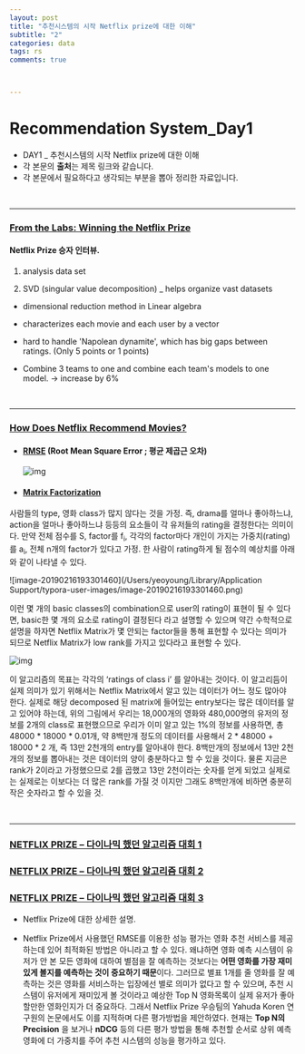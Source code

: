 ```yaml
---
layout: post
title: "추천시스템의 시작 Netflix prize에 대한 이해"
subtitle: "2"
categories: data
tags: rs
comments: true



---
```




# Recommendation System_Day1

- DAY1 _ 추천시스템의 시작 Netflix prize에 대한 이해
- 각 본문의 **출처**는 제목 링크와 같습니다.
- 각 본문에서 필요하다고 생각되는 부분을 뽑아 정리한 자료입니다.

<br/>

---

### [**From the Labs: Winning the Netflix Prize**](https://www.youtube.com/watch?v=ImpV70uLxyw)

#### Netflix Prize 승자 인터뷰. 

1) analysis data set

2) SVD (singular value decomposition) _ helps organize vast datasets

- dimensional reduction method in Linear algebra

- characterizes each movie and each user by a vector
- hard to handle 'Napolean dynamite', which has big gaps between ratings. (Only 5 points or 1 points) 
- Combine 3 teams to one and combine each team's models to one model. -> increase by 6%

<br/>

----

### [**How Does Netflix Recommend Movies?**](http://sanghyukchun.github.io/30/)

- #### [RMSE](https://ko.wikipedia.org/wiki/%ED%8F%89%EA%B7%A0_%EC%A0%9C%EA%B3%B1%EA%B7%BC_%ED%8E%B8%EC%B0%A8) (Root Mean Square Error ; 평균 제곱근 오차)

  ![img](https://lh4.googleusercontent.com/GD-CcmSDeb1ficAt41u0ZDtFd7syTpJGc_NJ3NGTlQtY-rikX7Tqn9DMaG4b5JtWlKOI6RBayJZNxr4h5SHL2SeKX9ceQCLj9uGTuqeAfgS0EDjh20oZnImahJ2oUa3up9E7KjI)

  

- #### [Matrix Factorization](https://en.wikipedia.org/wiki/Matrix_factorization_(recommender_systems))

사람들의 type, 영화 class가 많지 않다는 것을 가정. 즉, drama를 얼마나 좋아하느냐, action을 얼마나 좋아하느냐 등등의 요소들이 각 유저들의 rating을 결정한다는 의미이다. 만약 전체 점수를 S, factor를 f<sub>i</sub>, 각각의 factor마다 개인이 가지는 가중치(rating)를 a<sub>i</sub>, 전체 n개의 factor가 있다고 가정. 한 사람이 rating하게 될 점수의 예상치를 아래와 같이 나타낼 수 있다.

![image-20190216193301460](/Users/yeoyoung/Library/Application Support/typora-user-images/image-20190216193301460.png)

이런 몇 개의 basic classes의 combination으로 user의 rating이 표현이 될 수 있다면, basic한 몇 개의 요소로 rating이 결정된다 라고 설명할 수 있으며 약간 수학적으로 설명을 하자면 Netflix Matrix가 몇 안되는 factor들을 통해 표현할 수 있다는 의미가 되므로 Netflix Matrix가 low rank를 가지고 있다라고 표현할 수 있다.



![img](http://sanghyukchun.github.io/images/post/30-1.png)

이 알고리즘의 목표는 각각의 ‘ratings of class i’ 를 알아내는 것이다. 이 알고리듬이 실제 의미가 있기 위해서는 Netflix Matrix에서 알고 있는 데이터가 어느 정도 많아야 한다. 실제로 해당 decomposed 된 matrix에 들어있는 entry보다는 많은 데이터를 알고 있어야 하는데, 위의 그림에서 우리는 18,000개의 영화와 480,000명의 유저의 정보를 2개의 class로 표현했으므로 우리가 이미 알고 있는 1%의 정보를 사용하면, 총 48000 * 18000 * 0.01개, 약 8백만개 정도의 데이터를 사용해서 2 * 48000 + 18000 * 2 개, 즉 13만 2천개의 entry를 알아내야 한다. 8백만개의 정보에서 13만 2천개의 정보를 뽑아내는 것은 데이터의 양이 충분하다고 할 수 있을 것이다. 물론 지금은 rank가 2이라고 가정했으므로 2를 곱했고 13만 2천이라는 숫자를 얻게 되었고 실제로는 실제로는 이보다는 더 많은 rank를 가질 것 이지만 그래도 8백만개에 비하면 충분히 작은 숫자라고 할 수 있을 것.

<br/>

---

### [NETFLIX PRIZE – 다이나믹 했던 알고리즘 대회 1](http://www.shalomeir.com/2014/11/netflix-prize-1/)

### [NETFLIX PRIZE – 다이나믹 했던 알고리즘 대회 2](http://www.shalomeir.com/2014/11/netflix-prize-2/)

### [NETFLIX PRIZE – 다이나믹 했던 알고리즘 대회 3 ](http://www.shalomeir.com/2014/12/netflix-prize-3/)

- Netflix Prize에 대한 상세한 설명. 

- Netflix Prize에서 사용했던 RMSE를 이용한 성능 평가는 영화 추천 서비스를 제공하는데 있어 최적화된 방법은 아니라고 할 수 있다. 왜냐하면 영화 예측 시스템이 유저가 안 본 모든 영화에 대하여 별점을 잘 예측하는 것보다는 **어떤 영화를 가장 재미있게 볼지를 예측하는 것이 중요하기 때문**이다. 그러므로 별표 1개를 줄 영화를 잘 예측하는 것은 영화를 서비스하는 입장에선 별로 의미가 없다고 할 수 있으며, 추천 시스템이 유저에게 재미있게 볼 것이라고 예상한 Top N 영화목록이 실제 유저가 좋아할만한 영화인지가 더 중요하다. 그래서 Netflix Prize 우승팀의 Yahuda Koren 연구원의 논문에서도 이를 지적하며 다른 평가방법을 제안하였다. 현재는 **Top N의 Precision** 을 보거나 **nDCG** 등의 다른 평가 방법을 통해 추천할 순서로 상위 예측 영화에 더 가중치를 주어 추천 시스템의 성능을 평가하고 있다.

<br/>

































































